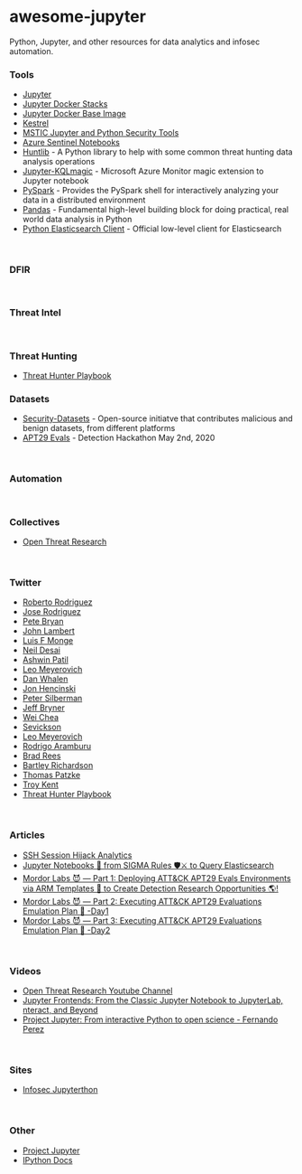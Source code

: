 # awesome-jupyter

Python, Jupyter, and other resources for data analytics and infosec automation.

### Tools
- [Jupyter](https://jupyter.org/)
- [Jupyter Docker Stacks](https://github.com/jupyter/docker-stacks)
- [Jupyter Docker Base Image](https://hub.docker.com/r/jupyter/base-notebook/)
- [Kestrel](https://github.com/opencybersecurityalliance/kestrel-lang)
- [MSTIC Jupyter and Python Security Tools](https://github.com/microsoft/msticpy)
- [Azure Sentinel Notebooks](https://github.com/Azure/Azure-Sentinel-Notebooks)
- [Huntlib](https://github.com/target/huntlib) - A Python library to help with some common threat hunting data analysis operations
- [Jupyter-KQLmagic](https://github.com/Microsoft/jupyter-Kqlmagic) - Microsoft Azure Monitor magic extension to Jupyter notebook
- [PySpark](https://spark.apache.org/docs/latest/api/python/) - Provides the PySpark shell for interactively analyzing your data in a distributed environment
- [Pandas](https://pandas.pydata.org/) - Fundamental high-level building block for doing practical, real world data analysis in Python
- [Python Elasticsearch Client](https://elasticsearch-py.readthedocs.io/en/v7.15.2/) - Official low-level client for Elasticsearch

<br>

### DFIR

<br>

### Threat Intel

<br>

### Threat Hunting
- [Threat Hunter Playbook](https://github.com/OTRF/ThreatHunter-Playbook)

### Datasets
- [Security-Datasets](https://github.com/OTRF/Security-Datasets) - Open-source initiatve that contributes malicious and benign datasets, from different platforms
- [APT29 Evals](https://github.com/OTRF/detection-hackathon-apt29) - Detection Hackathon May 2nd, 2020

<br>

### Automation

<br>

### Collectives
- [Open Threat Research](https://github.com/OTRF)

<br>

### Twitter
- [Roberto Rodriguez](https://twitter.com/Cyb3rWard0g)
- [Jose Rodriguez](https://twitter.com/Cyb3rPandah)
- [Pete Bryan](https://twitter.com/MSSPete)
- [John Lambert](https://twitter.com/JohnLaTwC)
- [Luis F Monge](https://twitter.com/Lukky86)
- [Neil Desai](https://twitter.com/0x617075)
- [Ashwin Patil](https://twitter.com/ashwinpatil)
- [Leo Meyerovich](https://twitter.com/lmeyerov)
- [Dan Whalen](https://twitter.com/vac4n7)
- [Jon Hencinski](https://twitter.com/jhencinski)
- [Peter Silberman](https://twitter.com/petersilberman)
- [Jeff Bryner](https://twitter.com/0x7eff)
- [Wei Chea](https://twitter.com/77_6a)
- [Sevickson](https://twitter.com/SKwid345)
- [Leo Meyerovich](https://twitter.com/lmeyerov)
- [Rodrigo Aramburu](https://twitter.com/rodaramburu)
- [Brad Rees](https://twitter.com/BradReesWork)
- [Bartley Richardson](https://twitter.com/BartleyR)
- [Thomas Patzke](https://twitter.com/blubbfiction)
- [Troy Kent](https://twitter.com/SonicTheHexHog)
- [Threat Hunter Playbook](https://twitter.com/HunterPlaybook)

<br>

### Articles
- [SSH Session Hijack Analytics](https://hx015.medium.com/ssh-session-hijack-analytic-a2c684ba410f)
- [Jupyter Notebooks 📓 from SIGMA Rules 🛡⚔️ to Query Elasticsearch](https://medium.com/threat-hunters-forge/jupyter-notebooks-from-sigma-rules-%EF%B8%8F-to-query-elasticsearch-31a74cc59b99)
- [Mordor Labs 😈 — Part 1: Deploying ATT&CK APT29 Evals Environments via ARM Templates 🚀 to Create Detection Research Opportunities 🌎!](https://medium.com/threat-hunters-forge/mordor-labs-part-1-deploying-att-ck-apt29-evals-environments-via-arm-templates-to-create-1c6c4bc32c9a)
- [Mordor Labs 😈 — Part 2: Executing ATT&CK APT29 Evaluations Emulation Plan 📕 -Day1](https://medium.com/threat-hunters-forge/mordor-labs-part-2-executing-att-ck-apt29-evals-emulation-plan-day1-17fae7a81229)
- [Mordor Labs 😈 — Part 3: Executing ATT&CK APT29 Evaluations Emulation Plan 📕 -Day2](https://medium.com/threat-hunters-forge/mordor-labs-part-3-executing-att-ck-apt29-evaluations-emulation-plan-day2-417cadc2a337)

<br>

### Videos
- [Open Threat Research Youtube Channel](https://github.com/Azure/Azure-Sentinel-Notebooks)
- [Jupyter Frontends: From the Classic Jupyter Notebook to JupyterLab, nteract, and Beyond](https://www.youtube.com/watch?v=YKmJvHjTGAM&list=PL055Epbe6d5aP6Ru42r7hk68GTSaclYgi&index=30)
- [Project Jupyter: From interactive Python to open science - Fernando Perez](https://www.youtube.com/watch?v=xuNj5paMuow&list=PL055Epbe6d5aP6Ru42r7hk68GTSaclYgi)

<br>

### Sites
- [Infosec Jupyterthon](https://infosecjupyterthon.com/introduction.html)


<br>

### Other
- [Project Jupyter](https://speakerdeck.com/fperez/project-jupyter?slide=5)
- [IPython Docs](https://ipython.readthedocs.io/en/stable/index.html)
